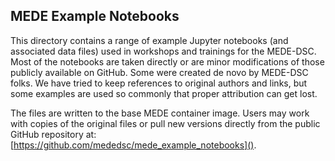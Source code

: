 ## MEDE Example Notebooks

This directory contains a range of example Jupyter notebooks (and associated data files) used in workshops and trainings for the MEDE-DSC.  Most of the notebooks are taken directly or are minor modifications of those publicly available on GitHub. Some were created de novo by MEDE-DSC folks. We have tried to keep references to original authors and links, but some examples are used so commonly that proper attribution can get lost.

The files are written to the base MEDE container image. Users may work with copies of the original files or pull new versions directly from the public GitHub repository at: [https://github.com/mededsc/mede_example_notebooks]().